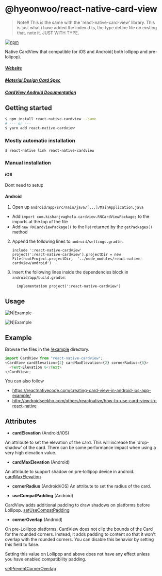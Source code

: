 # @hyeonwoo/react-native-card-view

> Note!! This is the same with the 'react-native-card-view' library. This is just what i have added the index.d.ts, the type define file on exsting that. note it. JUST WITH TYPE.

[![npm](https://nodei.co/npm/react-native-cardview.png?downloads=true&downloadRank=true&stars=true)](https://www.npmjs.com/package/react-native-cardview)

Native CardView that compatible for iOS and Android( both lollipop and pre-lolipop).

##### [Website](https://kishanjvaghela.github.io/react-native-cardview/)

##### [Material Design Card Spec](https://www.google.com/design/spec/components/cards.html)

##### [CardView Android Documentation](http://developer.android.com/intl/zh-tw/reference/android/support/v7/widget/CardView.html)

## Getting started

```bash
$ npm install react-native-cardview --save
# --- or ---
$ yarn add react-native-cardview
```

### Mostly automatic installation

`$ react-native link react-native-cardview`

### Manual installation

#### iOS

Dont need to setup

#### Android

1. Open up `android/app/src/main/java/[...]/MainApplication.java`

- Add `import com.kishanjvaghela.cardview.RNCardViewPackage;` to the imports at the top of the file
- Add `new RNCardViewPackage()` to the list returned by the `getPackages()` method

2. Append the following lines to `android/settings.gradle`:
   ```
   include ':react-native-cardview'
   project(':react-native-cardview').projectDir = new File(rootProject.projectDir, 	'../node_modules/react-native-cardview/android')
   ```
3. Insert the following lines inside the dependencies block in `android/app/build.gradle`:
   ```
     implementation project(':react-native-cardview')
   ```

## Usage

![N|Example](https://github.com/Kishanjvaghela/react-native-cardview/raw/master/docs/Example-Snapshot.png)

![N|Example](https://github.com/Kishanjvaghela/react-native-cardview/raw/master/docs/ezgif-4-b87dbfaf72.gif)

## Example

Browse the files in the [/example](https://github.com/Kishanjvaghela/react-native-cardview/tree/master/example) directory.

```javascript
import CardView from "react-native-cardview";
<CardView cardElevation={2} cardMaxElevation={2} cornerRadius={5}>
  <Text>Elevation 0</Text>
</CardView>;
```

You can also follow

- https://reactnativecode.com/creating-card-view-in-android-ios-app-example/
- http://androidseekho.com/others/reactnative/how-to-use-card-view-in-react-native

## Attributes

- **cardElevation** (Android/iOS)

An attribute to set the elevation of the card. This will increase the 'drop-shadow' of the card.
There can be some performance impact when using a very high elevation value.

- **cardMaxElevation** (Android)

An attribute to support shadow on pre-lollipop device in android. [cardMaxElevation](http://developer.android.com/intl/zh-tw/reference/android/support/v7/widget/CardView.html)

- **cornerRadius** (Android/iOS)
  An attribute to set the radius of the card.

- **useCompatPadding** (Android)

CardView adds additional padding to draw shadows on platforms before Lollipop. [setUseCompatPadding](<https://developer.android.com/reference/android/support/v7/widget/CardView.html#setUseCompatPadding(boolean)>)

- **cornerOverlap** (Android)

On pre-Lollipop platforms, CardView does not clip the bounds of the Card for the rounded corners. Instead, it adds padding to content so that it won't overlap with the rounded corners. You can disable this behavior by setting this field to false.

Setting this value on Lollipop and above does not have any effect unless you have enabled compatibility padding.

[setPreventCornerOverlap](<https://developer.android.com/reference/android/support/v7/widget/CardView.html#setPreventCornerOverlap(boolean)>)
